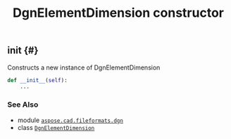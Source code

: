 ﻿---
title: DgnElementDimension constructor
second_title: Aspose.CAD for Python via .NET API References
description: 
type: docs
weight: 10
url: /aspose.cad.fileformats.dgn/dgnelementdimension/__init__/
is_root: false
---

## __init__ {#}

Constructs a new instance of DgnElementDimension



```python
def __init__(self):
    ...
```





### See Also
* module [`aspose.cad.fileformats.dgn`](../../)
* class [`DgnElementDimension`](/cad/python-net/aspose.cad.fileformats.dgn/dgnelementdimension)
